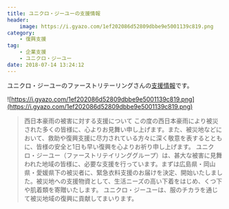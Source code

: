 ```yaml
---
title: ユニクロ・ジーユーの支援情報
header:
    image: https://i.gyazo.com/1ef202086d52809dbbe9e5001139c819.png
category:
    - 復興支援
tag:
    - 企業支援
    - ユニクロ・ジーユー
date: 2018-07-14 13:24:12
---
```

ユニクロ・ジーユーのファーストリテーリングさんの[支援情報](http://www.uniqlo.com/jp/sustainability/emergency/?utm_medium=mobile_app&utm_source=appbanner&utm_campaign=home_support)です。

![https://i.gyazo.com/1ef202086d52809dbbe9e5001139c819.png](https://i.gyazo.com/1ef202086d52809dbbe9e5001139c819.png)

> 西日本豪雨の被害に対する支援について
> この度の西日本豪雨により被災された多くの皆様に、心よりお見舞い申し上げます。また、被災地などにおいて、救助や復興支援に尽力されている方々に深く敬意を表するとともに、皆様の安全と1日も早い復興を心よりお祈り申し上げます。
> ユニクロ・ジーユー（ファーストリテイリンググループ）は、甚大な被害に見舞われた地域の皆様に、必要な支援を行っています。まずは広島県・岡山県・愛媛県下の被災者に、緊急衣料支援のお届けを決定、開始いたしました。被災地への支援物資として、生活ニーズの高い下着をはじめ、くつ下や肌着類を寄贈いたします。
> ユニクロ・ジーユーは、服のチカラを通じて被災地域の復興に貢献してまいります。
